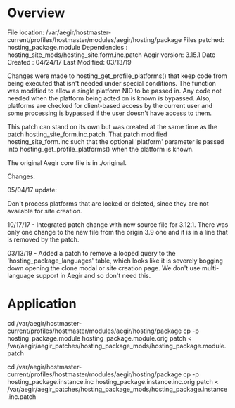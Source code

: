 Overview
========

File location:  /var/aegir/hostmaster-current/profiles/hostmaster/modules/aegir/hosting/package
Files patched:  hosting_package.module
Dependencies :  hosting_site_mods/hosting_site.form.inc.patch
Aegir version:  3.15.1
Date Created :  04/24/17
Last Modified:  03/13/19

Changes were made to hosting_get_profile_platforms() that keep code from being executed that isn't
needed under special conditions.  The function was modified to allow a single platform NID to
be passed in.  Any code not needed when the platform being acted on is known is bypassed.
Also, platforms are checked for client-based access by the current user and some processing
is bypassed if the user doesn't have access to them.

This patch can stand on its own but was created at the same time as the patch hosting_site_form.inc.patch.
That patch modified hosting_site_form.inc such that the optional 'platform' parameter is passed 
into hosting_get_profile_platforms() when the platform is known.

The original Aegir core file is in ./original.

Changes:

05/04/17 update:

Don't process platforms that are locked or deleted, since they are not available for site creation.

10/17/17 -
Integrated patch change with new source file for 3.12.1.  There was only one change to the new file
from the origin 3.9 one and it is in a line that is removed by the patch.

03/13/19 -
Added a patch to remove a looped query to the 'hosting_package_languages' table, which looks like
it is severely bogging down opening the clone modal or site creation page.  We don't use multi-language
support in Aegir and so don't need this.


Application
==========

cd /var/aegir/hostmaster-current/profiles/hostmaster/modules/aegir/hosting/package
cp -p hosting_package.module hosting_package.module.orig
patch < /var/aegir/aegir_patches/hosting_package_mods/hosting_package.module.patch

cd /var/aegir/hostmaster-current/profiles/hostmaster/modules/aegir/hosting/package
cp -p hosting_package.instance.inc hosting_package.instance.inc.orig
patch < /var/aegir/aegir_patches/hosting_package_mods/hosting_package.instance.inc.patch
